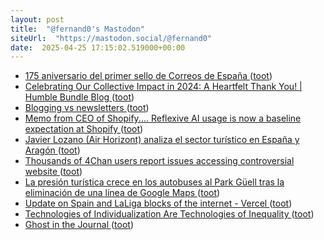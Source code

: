```yaml
---
layout: post
title:  "@fernand0's Mastodon"
siteUrl:  "https://mastodon.social/@fernand0"
date:  2025-04-25 17:15:02.519000+00:00
---
```

*  [175 aniversario del primer sello de Correos de España ](https://avecesunafoto.wordpress.com/2025/04/24/175-aniversario-del-primer-sello-de-correos-de-espana) ([toot](https://mastodon.social/@fernand0/114399726961757703))
*  [Celebrating Our Collective Impact in 2024: A Heartfelt Thank You! \| Humble Bundle Blog ](https://blog.humblebundle.com/celebrating-our-collective-impact-in-2024-a-heartfelt-thank-you) ([toot](https://mastodon.social/@fernand0/114399707999629435))
*  [Blogging vs newsletters ](https://dougbelshaw.com/blog/2025/04/01/blogging-vs-newsletters) ([toot](https://mastodon.social/@fernand0/114399464025675787))
*  [Memo from CEO of Shopify.... Reflexive AI usage is now a baseline expectation at Shopify ](https://donaldclarkplanb.blogspot.com/2025/04/memo-from-ceo-of-shopify-reflexive-ai.htm) ([toot](https://mastodon.social/@fernand0/114399326542497760))
*  [Javier Lozano (Air Horizont) analiza el sector turístico en España y Aragón ](https://redaccion.camarazaragoza.com/javier-lozano-air-horizont-aragon-turismo) ([toot](https://mastodon.social/@fernand0/114398973518309740))
*  [Thousands of 4Chan users report issues accessing controversial website ](https://www.the-sun.com/tech/14029069/4chan-down-updates-controversial-website-hacking) ([toot](https://mastodon.social/@fernand0/114398844337063915))
*  [La presión turística crece en los autobuses al Park Güell tras la eliminación de una línea de Google Maps ](https://www.eldiario.es/catalunya/presion-turistica-crece-autobuses-park-guell-eliminacion-linea-google-maps_1_12109032.htm) ([toot](https://mastodon.social/@fernand0/114398682773374644))
*  [Update on Spain and LaLiga blocks of the internet - Vercel ](https://vercel.com/blog/update-on-spain-and-laliga-blocks-of-the-interne) ([toot](https://mastodon.social/@fernand0/114398275597664041))
*  [Technologies of Individualization Are Technologies of Inequality ](https://2ndbreakfast.audreywatters.com/technologies-of-individualization-are-technologies-of-inequality) ([toot](https://mastodon.social/@fernand0/114398032034368791))
*  [Ghost in the Journal ](https://hybridhorizons.substack.com/p/ghost-in-the-journa) ([toot](https://mastodon.social/@fernand0/114397940011099499))
